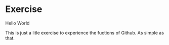 # Exercise

Hello World 

This is just a litle exercise to experience the fuctions of Github.
As simple as that.
